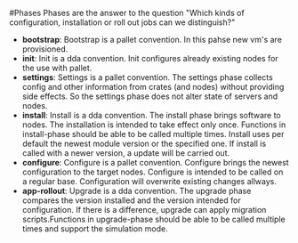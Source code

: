 #Phases
Phases are the answer to the question "Which kinds of configuration, installation or roll out jobs can we distinguish?"

* **bootstrap**: Bootstrap is a pallet convention. In this pahse new vm's are provisioned.
* **init**: Init is a dda convention. Init configures already existing nodes for the use with pallet.  
* **settings**: Settings is a pallet convention. The settings phase collects config and other information from crates (and nodes) without providing side effects. So the settings phase does not alter state of servers and nodes. 
* **install**: Install is a dda convention. The install phase brings software to nodes. The installation is intended to take effect only once. Functions in install-phase should be able to be called multiple times. Install uses per default the newest module version or the specified one. If install is called with a newer version, a update will be carried out.
* **configure**: Configure is a pallet convention. Configure brings the newest configuration to the target nodes. Configure is intended to be called on a regular base. Configuration will overwrite existing changes allways.
* **app-rollout**: Upgrade is a dda convention. The upgrade phase compares the version installed and the version intended for configuration. If there is a difference, upgrade can apply migration scripts.Functions in upgrade-phase should be able to be called multiple times and support the simulation mode.